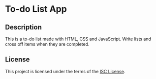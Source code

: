 # To-do List App

## Description
This is a to-do list made with HTML, CSS and JavaScript. Write lists and cross off items when they are completed.

## License
This project is licensed under the terms of the [ISC License](https://opensource.org/licenses/ISC).

